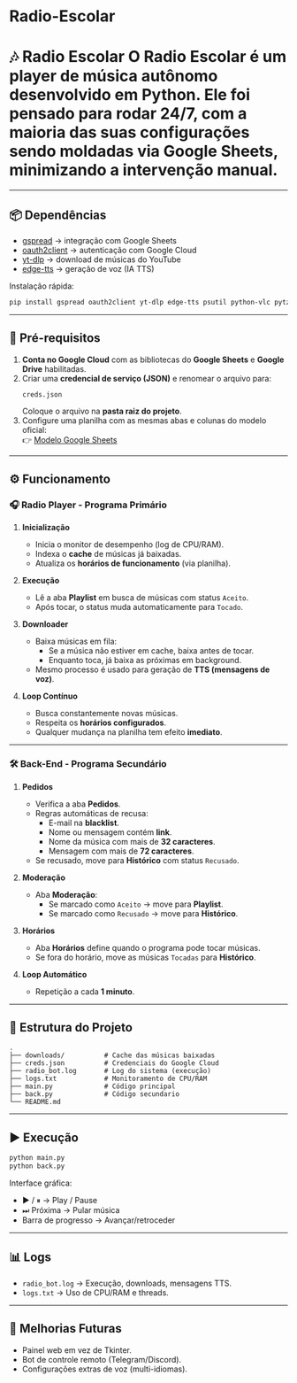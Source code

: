 # Radio-Escolar
# 🎶 Radio Escolar O **Radio Escolar** é um **player de música autônomo** desenvolvido em Python.   Ele foi pensado para rodar 24/7, com a maioria das suas configurações sendo moldadas via Google Sheets, minimizando a intervenção manual.
---

## 📦 Dependências

- [gspread](https://pypi.org/project/gspread/) → integração com Google Sheets  
- [oauth2client](https://pypi.org/project/oauth2client/) → autenticação com Google Cloud  
- [yt-dlp](https://pypi.org/project/yt-dlp/) → download de músicas do YouTube  
- [edge-tts](https://pypi.org/project/edge-tts/) → geração de voz (IA TTS)  

Instalação rápida:

```bash
pip install gspread oauth2client yt-dlp edge-tts psutil python-vlc pytz
```

---

## 🔑 Pré-requisitos

1. **Conta no Google Cloud** com as bibliotecas do **Google Sheets** e **Google Drive** habilitadas.  
2. Criar uma **credencial de serviço (JSON)** e renomear o arquivo para:
   ```
   creds.json
   ```
   Coloque o arquivo na **pasta raiz do projeto**.  
3. Configure uma planilha com as mesmas abas e colunas do modelo oficial:  
   👉 [Modelo Google Sheets](https://docs.google.com/spreadsheets/d/19WtNm8up0-Rf9UnwX9PpxlEdXn3qr0YRc6ceaH4kKnw/edit?usp=sharing)

---

## ⚙️ Funcionamento

### 🎧 Radio Player - Programa Primário
1. **Inicialização**  
   - Inicia o monitor de desempenho (log de CPU/RAM).  
   - Indexa o **cache** de músicas já baixadas.  
   - Atualiza os **horários de funcionamento** (via planilha).  

2. **Execução**  
   - Lê a aba **Playlist** em busca de músicas com status `Aceito`.  
   - Após tocar, o status muda automaticamente para `Tocado`.  

3. **Downloader**  
   - Baixa músicas em fila:  
     - Se a música não estiver em cache, baixa antes de tocar.  
     - Enquanto toca, já baixa as próximas em background.  
   - Mesmo processo é usado para geração de **TTS (mensagens de voz)**.  

4. **Loop Contínuo**  
   - Busca constantemente novas músicas.  
   - Respeita os **horários configurados**.  
   - Qualquer mudança na planilha tem efeito **imediato**.  

---

### 🛠️ Back-End - Programa Secundário
1. **Pedidos**  
   - Verifica a aba **Pedidos**.  
   - Regras automáticas de recusa:  
     - E-mail na **blacklist**.  
     - Nome ou mensagem contém **link**.  
     - Nome da música com mais de **32 caracteres**.  
     - Mensagem com mais de **72 caracteres**.  
   - Se recusado, move para **Histórico** com status `Recusado`.  

2. **Moderação**  
   - Aba **Moderação**:  
     - Se marcado como `Aceito` → move para **Playlist**.  
     - Se marcado como `Recusado` → move para **Histórico**.  

3. **Horários**  
   - Aba **Horários** define quando o programa pode tocar músicas.  
   - Se fora do horário, move as músicas `Tocadas` para **Histórico**.  

4. **Loop Automático**  
   - Repetição a cada **1 minuto**.  

---

## 📂 Estrutura do Projeto

```
.
├── downloads/          # Cache das músicas baixadas
├── creds.json          # Credenciais do Google Cloud
├── radio_bot.log       # Log do sistema (execução)
├── logs.txt            # Monitoramento de CPU/RAM
├── main.py             # Código principal
├── back.py             # Código secundario
└── README.md
```

---

## ▶️ Execução

```bash
python main.py
python back.py
```

Interface gráfica:
- ▶ / ⏸ → Play / Pause  
- ⏭ Próxima → Pular música  
- Barra de progresso → Avançar/retroceder  

---

## 📊 Logs
- `radio_bot.log` → Execução, downloads, mensagens TTS.  
- `logs.txt` → Uso de CPU/RAM e threads.  

---

## 🔮 Melhorias Futuras
- Painel web em vez de Tkinter.  
- Bot de controle remoto (Telegram/Discord).  
- Configurações extras de voz (multi-idiomas).  
